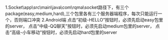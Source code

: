 1.Socket\app\src\main\java\com\rqma\socket路径下，有三个package(easy,medium,hard),三个包里各有三个服务器端程序，每次只能运行一个，否则端口冲突
2.Android端
           点击“初级-HELLO”按钮时，必须先启动easy包里的server，
           点击“中级-QQ聊天”按钮时，必须先启动medium包里的server，
           点击“高级-小车移动”按钮时，必须先启动hard包里的server
           
